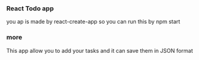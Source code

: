 ### React Todo app
you ap is made by react-create-app so you can run this by npm start

### more
This app allow you to add your tasks and it can save them in JSON format
